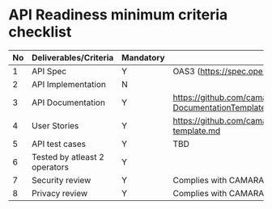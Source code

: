 # API Readiness minimum criteria checklist
| No | Deliverables/Criteria      | Mandatory | Reference template                          |
|----|--------------     |-----------|--------------------                         |
|  1 |API Spec          | Y         | OAS3  (https://spec.openapis.org/oas/v3.0.3)|
|  2 |API Implementation |   N        |                                             |
| 3   |API Documentation  |   Y        |https://github.com/camaraproject/rep_main/blob/main/WorkingGroups/Commonalities/documentation/Deliverables/API-DocumentationTemplate.md                                             |
|4   |User Stories  |   Y        |	https://github.com/camaraproject/rep_main/blob/main/WorkingGroups/Commonalities/documentation/Deliverables/Userstory-template.md                                            |
| 5   |API test cases  |   Y        |      TBD                                       |
| 6   |Tested by atleast 2 operators  |   Y        |                                             |
| 7   |Security review  |   Y        |  Complies with CAMARA 'security by design' principles                                           |
| 8  |Privacy review  |   Y        |  Complies with CAMARA 'privacy by design' principles                                           |
